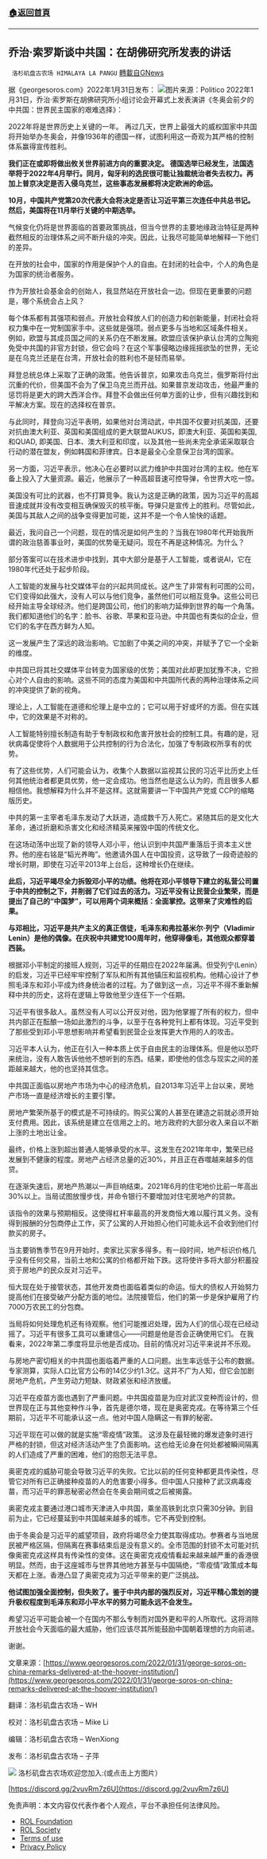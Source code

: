 ###  [:house:返回首頁](https://github.com/ourhimalayas/txt)
---


## 乔治·索罗斯谈中共国：在胡佛研究所发表的讲话
` 洛杉矶盘古农场 HIMALAYA LA PANGU` [轉載自GNews](https://gnews.org/zh-hans/1967705/)

据《georgesoros.com》2022年1月31日发布：
![](https://assets.gnews.org/wp-content/uploads/2022/02/image-609-e1644190969459.png)图片来源：Politico
2022年1月31日，乔治·索罗斯在胡佛研究所小组讨论会开幕式上发表演讲《冬奥会前夕的中共国：世界民主国家的艰难选择》：

2022年将是世界历史上关键的一年。 再过几天，世界上最强大的威权国家中共国将开始举办冬奥会，并像1936年的德国一样，试图利用这一奇观为其严格的控制体系赢得宣传胜利。

**我们正在或即将做出攸关世界前进方向的重要决定。 德国选举已经发生，法国选举将于2022年4月举行。同月，匈牙利的选民很可能让独裁统治者失去权力。再加上普京决定是否入侵乌克兰，这些事态发展都将决定欧洲的命运。**

**10月，中国共产党第20次代表大会将决定是否让习近平第三次连任中共总书记。然后，美国将在11月举行关键的中期选举。**

气候变化仍将是世界面临的首要政策挑战，但当今世界的主要地缘政治特征是两种截然相反的治理体系之间不断升级的冲突。因此，让我尽可能简单地解释一下他们的差异。

在开放的社会中，国家的作用是保护个人的自由。在封闭的社会中，个人的角色是为国家的统治者服务。

作为开放社会基金会的创始人，我显然站在开放社会一边。但现在更重要的问题是，哪个系统会占上风？

每个体系都有其强项和弱点。开放社会释放人们的创造力和创新能量，封闭社会将权力集中在一党制国家手中。这些就是强项。弱点更多与当地和区域条件相关。 例如，欧盟与其成员国之间的关系仍在不断发展。欧盟应该保护承认台湾的立陶宛免受中共国的非官方封锁，但它会吗？在这个军事侵略边缘摇摇欲坠的世界，无论是在乌克兰还是在台湾，开放社会的胜利也不是轻而易举。

拜登总统总体上采取了正确的政策。他告诉普京，如果攻击乌克兰，俄罗斯将付出沉重的代价，但美国不会为了保卫乌克兰而开战。如果普京发动攻击，他最严重的惩罚将是更大的跨大西洋合作。拜登不会做出任何单方面的让步，但有兴趣找到和平解决方案。现在的选择权在普京。

与此同时，拜登向习近平表明，如果他对台湾动武，中共国不仅要对抗美国，还要对抗由澳大利亚、英国和美国组成的更大联盟AUKUS，即澳大利亚、英国和美国, 和QUAD, 即美国、日本、澳大利亚和印度，以及其他一些尚未完全承诺采取联合行动的潜在盟友，例如韩国和菲律宾。日本是最全心全意保卫台湾的国家。

另一方面，习近平表示，他决心在必要时以武力维护中共国对台湾的主权。他在军备上投入了大量资源。最近，他展示了一种高超音速可控导弹，令世界大吃一惊。

美国没有可比的武器，也不打算竞争。我认为这是正确的政策，因为习近平的高超音速成就并没有改变相互确保毁灭的核平衡。导弹只是宣传上的胜利。尽管如此，美国与其敌人之间的战争变得更加可能，这并不是一个令人愉快的话题。

最近，我问自己一个问题，现在的情况是如何产生的？当我在1980年代开始我所谓的政治慈善事业时，美国的优势毫无疑问。现在不再是这种情况。为什么？

部分答案可以在技术进步中找到，其中大部分是基于人工智能，或者说AI，它在1980年代还处于起步阶段。

人工智能的发展与社交媒体平台的兴起共同成长。这产生了非常有利可图的公司，它们变得如此强大，没有人可以与他们竞争，虽然他们可以相互竞争。这些公司已经开始主导全球经济。他们是跨国公司，他们的影响力延伸到世界的每一个角落。我们都知道他们的名字：脸书、谷歌、苹果和亚马逊。中共国也有类似的企业，但它们的名字在西方鲜为人知。

这一发展产生了深远的政治影响。它加剧了中美之间的冲突，并赋予了它一个全新的维度。

中共国已将其社交媒体平台转变为国家级的优势；美国对此却更加犹豫不决，它担心对个人自由的影响。这些不同的态度为美国和中共国所代表的两种治理体系之间的冲突提供了新的视角。

理论上，人工智能在道德和伦理上是中立的；它可以用于好或坏的方面。但在实践中，它的效果是不对称的。

人工智能特别擅长制造有助于专制政权和危害开放社会的控制工具。有趣的是，冠状病毒促使将个人数据用于公共控制的行为合法化，加强了专制政权所享有的优势。

有了这些优势，人们可能会认为，收集个人数据以监视其公民的习近平比历史上任何其他统治者都更具优势，他一定会成功。他当然也是这么认为的，而且很多人都相信他。我想解释为什么并不是这样。这就需要讲一下中国共产党或 CCP的缩略版历史。

中共的第一主宰者毛泽东发动了大跃进，造成数千万人死亡。紧随其后的是文化大革命，通过折磨和杀害文化和经济精英来摧毁中国的传统文化。

在这场动荡中出现了新的领导人邓小平，他认识到中共国严重落后于资本主义世界。他的座右铭是“韬光养晦”。他邀请外国人在中国投资，这导致了一段奇迹般的增长时期，即使在习近平2013年上台后，这种增长仍在继续。

**此后，习近平竭尽全力拆毁邓小平的功绩。他将在邓小平领导下建立的私营公司置于中共的控制之下，并削弱了它们过去的活力。习近平没有让民营企业繁荣，而是提出了自己的“中国梦”，可以用两个词来概括：全面掌控。这带来了灾难性的后果。**

**与邓相比，习近平是共产主义的真正信徒，毛泽东和弗拉基米尔·列宁（Vladimir Lenin）是他的偶像。在庆祝中共建党100周年时，他穿得像毛，其他观众都穿着西装。**

根据邓小平制定的接班人规则，习近平的任期应在2022年届满。但受列宁(Lenin）的启发，习近平已经牢牢控制了军队和所有其他镇压和监视机构。他精心设计了参照毛泽东和邓小平成为终身统治者的过程。为了做到这一点，习近平不得不重新解释中共的历史，这将在逻辑上导致他至少连任下一个任期。

习近平有很多敌人。虽然没有人可以公开反对他，因为他掌握了所有的权力，但中共内部正在酝酿一场如此激烈的斗争，以至于在各种党刊上都有体现。习近平受到了那些受到邓小平思想影响并希望看到民营企业发挥更大作用的人的攻击。

习近平本人认为，他正在引入一种本质上优于自由民主的治理体系。但是他以恐吓来统治，没有人敢告诉他他不想听到的东西。结果，即使他的信念与现实之间的差距越来越大，他的也坚持其信念。

中共国正面临以房地产市场为中心的经济危机，自2013年习近平上台以来，房地产市场一直是经济增长的主要引擎。

房地产繁荣所基于的模式是不可持续的。购买公寓的人甚至在建造之前就必须开始支付费用。因此，该系统是建立在信用之上的。地方政府的大部分收入来自以不断上涨的土地出让金。

最终，价格上涨到超出普通人能够承受的水平。这发生在2021年年中，繁荣已经发展到不健康的程度。房地产占经济总量的近30%，并且正在吞噬越来越多的信贷。

在逐渐失速后，房地产热潮以一声巨响结束。2021年6月的住宅地价比前一年高出30%以上。当局试图放慢步伐，并命令银行不要增加对住宅房地产的贷款。

该指令的效果与预期相反。这使得杠杆率最高的开发商恒大难以履行其义务。没有得到报酬的分包商停止工作，买了公寓的人开始担心他们可能永远不会收到他们付款买的房子。

当主要销售季节在9月开始时，卖家比买家多得多。有一段时间，地产标识价格几乎没有任何交易，当前土地和公寓的价格都开始下跌。这将使许多将大部分积蓄投资于房地产的民众反对习近平。

恒大现在处于接管状态，其他开发商也面临着类似的命运。恒大的债权人开始努力提高他们在接受破产分配方面的地位。法院接管后，他们的第一步是保护雇用了约7000万农民工的分包商。

当局将如何处理危机还有待观察。他们可能推迟处理，因为人们的信心现在已经动摇了。习近平有很多工具可以重建信心——问题是他是否会正确使用它们。 在我看来，2022年第二季度将显示他是否成功。目前的情况对习近平来说并不乐观。

与房地产密切相关的中共国也面临着严重的人口问题。出生率远低于公布的数据。专家测算，实际人口比官方公布的14亿少约1.3亿。这并不广为人知，但它会加剧房地产危机，产生劳动力短缺、财政紧张和经济放缓。

习近平在疫苗方面也遇到了严重问题。中共国疫苗是为应对武汉变种而设计的，但世界现在正与其他变种作斗争，首先是德尔塔，现在是奥密克戎。在等待第三个任期前，习近平不可能承认这一点。他对中国人隐瞒这一有罪的秘密。

习近平现在可以做的就是实施“零疫情”政策。 这涉及在最轻微的爆发迹象时进行严格的封锁，但这对经济活动产生了负面影响。这也给无论身在何处都被瞬间隔离的人们造成了严重的困难，他们的抱怨无法平息。

奥密克戎的威胁可能会导致习近平的失败。它比以前的任何变种都更具传染性，尽管它对所有已正确接种疫苗的人的危害要小得多。但中国人只接种了武汉病毒疫苗，而习近平的罪恶秘密必然会在冬奥会期间或之后被揭露。

奥密克戎主要通过港口城市天津进入中共国，乘坐高铁到北京只需30分钟。到目前为止，它已经蔓延到中共国越来越多的城市。它不再受到控制。

由于冬奥会是习近平的威望项目，政府将竭尽全力使其取得成功。参赛者与当地居民被严格区隔，但隔离在赛事结束后是没有意义的。全市范围的封锁不太可能对抗像奥密克戎这样具有传染性的变体。这在奥密克戎疫情看起来越来越严重的香港很明显。然而，由于这座城市与世界其他地方甚至与中国隔绝，“零疫情”政策成本每天都在上涨。香港凸显了奥密克戎为习近平带来的更广泛挑战。

**他试图加强全面控制，但失败了。鉴于中共内部的强烈反对，习近平精心策划的提升极权程度到毛泽东和邓小平水平的努力可能永远不会发生。**

希望习近平可能会被一个在国内不那么专制而对国外更和平的人所取代。这将消除开放社会今天面临的最大威胁，他们应该尽其所能鼓励中国朝着理想的方向前进。

谢谢。

文章来源：[https://www.georgesoros.com/2022/01/31/george-soros-on-china-remarks-delivered-at-the-hoover-institution/](https://www.georgesoros.com/2022/01/31/george-soros-on-china-remarks-delivered-at-the-hoover-institution/)

翻译：洛杉矶盘古农场 – WH

校对：洛杉矶盘古农场 – Mike Li

编辑：洛杉矶盘古农场 – WenXiong

发布：洛杉矶盘古农场 – 子萍


[![](https://assets.gnews.org/wp-content/uploads/2021/03/WhatsApp-Image-2021-06-26-at-22.05.30.jpeg)](https://discord.gg/2vuvRm7z6U)
洛杉矶盘古农场欢迎您加入:(或点击上方图片）

[https://discord.gg/2vuvRm7z6U](https://discord.gg/2vuvRm7z6U)

 

免责声明：本文内容仅代表作者个人观点，平台不承担任何法律风险。

- [ROL Foundation](https://rolfoundation.org/)
- [ROL Society](https://rolsociety.org/)
- [Terms of use](https://gnews.org/terms-of-use-3/)
- [Privacy Policy](https://gnews.org/privacy-policy/)
